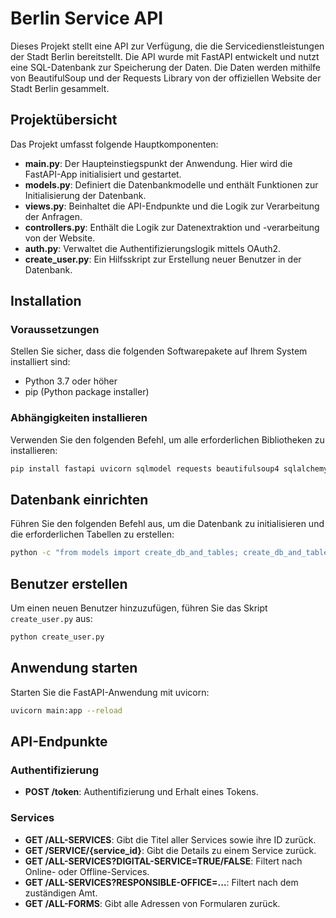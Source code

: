 # Berlin Service API

Dieses Projekt stellt eine API zur Verfügung, die die Servicedienstleistungen der Stadt Berlin bereitstellt. Die API wurde mit FastAPI entwickelt und nutzt eine SQL-Datenbank zur Speicherung der Daten. Die Daten werden mithilfe von BeautifulSoup und der Requests Library von der offiziellen Website der Stadt Berlin gesammelt.

## Projektübersicht

Das Projekt umfasst folgende Hauptkomponenten:

- **main.py**: Der Haupteinstiegspunkt der Anwendung. Hier wird die FastAPI-App initialisiert und gestartet.
- **models.py**: Definiert die Datenbankmodelle und enthält Funktionen zur Initialisierung der Datenbank.
- **views.py**: Beinhaltet die API-Endpunkte und die Logik zur Verarbeitung der Anfragen.
- **controllers.py**: Enthält die Logik zur Datenextraktion und -verarbeitung von der Website.
- **auth.py**: Verwaltet die Authentifizierungslogik mittels OAuth2.
- **create_user.py**: Ein Hilfsskript zur Erstellung neuer Benutzer in der Datenbank.

## Installation

### Voraussetzungen

Stellen Sie sicher, dass die folgenden Softwarepakete auf Ihrem System installiert sind:

- Python 3.7 oder höher
- pip (Python package installer)

### Abhängigkeiten installieren

Verwenden Sie den folgenden Befehl, um alle erforderlichen Bibliotheken zu installieren:

```sh
pip install fastapi uvicorn sqlmodel requests beautifulsoup4 sqlalchemy passlib python-jose
```

## Datenbank einrichten

Führen Sie den folgenden Befehl aus, um die Datenbank zu initialisieren und die erforderlichen Tabellen zu erstellen:

```sh
python -c "from models import create_db_and_tables; create_db_and_tables()"
```

## Benutzer erstellen

Um einen neuen Benutzer hinzuzufügen, führen Sie das Skript `create_user.py` aus:

```sh
python create_user.py
```

## Anwendung starten

Starten Sie die FastAPI-Anwendung mit uvicorn:

```sh
uvicorn main:app --reload
```

## API-Endpunkte

### Authentifizierung

- **POST /token**: Authentifizierung und Erhalt eines Tokens.

### Services

- **GET /ALL-SERVICES**: Gibt die Titel aller Services sowie ihre ID zurück.
- **GET /SERVICE/{service_id}**: Gibt die Details zu einem Service zurück.
- **GET /ALL-SERVICES?DIGITAL-SERVICE=TRUE/FALSE**: Filtert nach Online- oder Offline-Services.
- **GET /ALL-SERVICES?RESPONSIBLE-OFFICE=...**: Filtert nach dem zuständigen Amt.
- **GET /ALL-FORMS**: Gibt alle Adressen von Formularen zurück.

